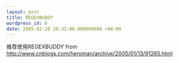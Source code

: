 ```yaml
---
layout: post
title: REGEXBUDDY
wordpress_id: 6
date: 2005-02-28 20:33:00.000000000 +08:00
---
```

推荐使用REGEXBUDDY
from http://www.cnblogs.com/heroman/archive/2005/01/13/91265.html
